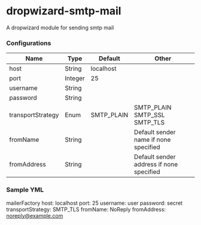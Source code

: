 # dropwizard-smtp-mail
A dropwizard module for sending smtp mail

### Configurations

Name | Type | Default | Other
--- | --- | --- | ---
host | String | localhost |
port | Integer | 25 |
username | String | |
password | String | |
transportStrategy | Enum | SMTP_PLAIN | SMTP_PLAIN SMTP_SSL SMTP_TLS
fromName | String | | Default sender name if none specified
fromAddress | String | | Default sender address if none specified


### Sample YML
mailerFactory
  host: localhost
  port: 25
  username: user
  password: secret
  transportStrategy: SMTP_TLS
  fromName: NoReply
  fromAddress: noreply@example.com

